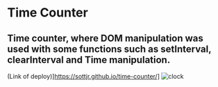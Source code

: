 # Time Counter
## Time counter, where DOM manipulation was used with some functions such as setInterval, clearInterval and Time manipulation.
(Link of deploy)]https://sottjr.github.io/time-counter/]
![clock](https://user-images.githubusercontent.com/57429275/159910099-0fa30914-39b0-4f39-92f0-10889cb2603b.gif)
